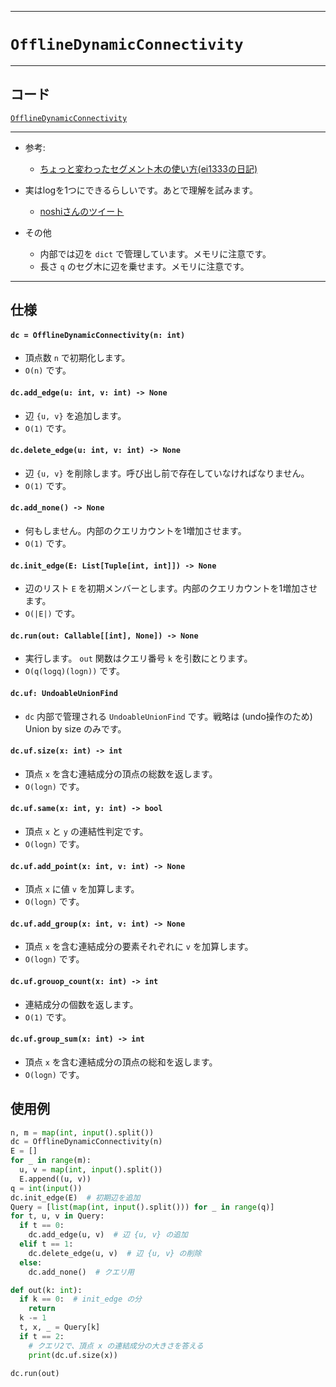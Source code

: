 _____

# `OfflineDynamicConnectivity`

_____

## コード

[`OfflineDynamicConnectivity`](https://github.com/titan-23/Library_py/blob/main/DataStructures/DynamicConnectivity/OfflineDynamicConnectivity.py)
<!-- code=https://github.com/titan-23/Library_py/blob/main/DataStructures\DynamicConnectivity\OfflineDynamicConnectivity.py -->

_____

- 参考:
  - [ちょっと変わったセグメント木の使い方(ei1333の日記)](https://ei1333.hateblo.jp/entry/2017/12/14/000000)

- 実はlogを1つにできるらしいです。あとで理解を試みます。
  - [noshiさんのツイート](https://twitter.com/noshi91/status/1420179696965197824)

- その他
  - 内部では辺を `dict` で管理しています。メモリに注意です。
  - 長さ `q` のセグ木に辺を乗せます。メモリに注意です。

_____

## 仕様

#### `dc = OfflineDynamicConnectivity(n: int)`
- 頂点数 `n` で初期化します。
- `O(n)` です。

#### `dc.add_edge(u: int, v: int) -> None`
- 辺 `{u, v}` を追加します。
- `O(1)` です。

#### `dc.delete_edge(u: int, v: int) -> None`
- 辺 `{u, v}` を削除します。呼び出し前で存在していなければなりません。
- `O(1)` です。

#### `dc.add_none() -> None`
- 何もしません。内部のクエリカウントを1増加させます。
- `O(1)` です。

#### `dc.init_edge(E: List[Tuple[int, int]]) -> None`
- 辺のリスト `E` を初期メンバーとします。内部のクエリカウントを1増加させます。
- `O(|E|)` です。

#### `dc.run(out: Callable[[int], None]) -> None`
- 実行します。 `out` 関数はクエリ番号 `k` を引数にとります。
- `O(q(logq)(logn))` です。

#### `dc.uf: UndoableUnionFind`
- `dc` 内部で管理される `UndoableUnionFind` です。戦略は (undo操作のため) Union by size のみです。

#### `dc.uf.size(x: int) -> int`
- 頂点 `x` を含む連結成分の頂点の総数を返します。
- `O(logn)` です。

#### `dc.uf.same(x: int, y: int) -> bool`
- 頂点 `x` と `y` の連結性判定です。
- `O(logn)` です。

#### `dc.uf.add_point(x: int, v: int) -> None`
- 頂点 `x` に値 `v` を加算します。
- `O(logn)` です。

#### `dc.uf.add_group(x: int, v: int) -> None`
- 頂点 `x` を含む連結成分の要素それぞれに `v` を加算します。
- `O(logn)` です。

#### `dc.uf.grouop_count(x: int) -> int`
- 連結成分の個数を返します。
- `O(1)` です。

#### `dc.uf.group_sum(x: int) -> int`
- 頂点 `x` を含む連結成分の頂点の総和を返します。
- `O(logn)` です。

## 使用例

```python
n, m = map(int, input().split())
dc = OfflineDynamicConnectivity(n)
E = []
for _ in range(m):
  u, v = map(int, input().split())
  E.append((u, v))
q = int(input())
dc.init_edge(E)  # 初期辺を追加
Query = [list(map(int, input().split())) for _ in range(q)]
for t, u, v in Query:
  if t == 0:
    dc.add_edge(u, v)  # 辺 {u, v} の追加
  elif t == 1:
    dc.delete_edge(u, v)  # 辺 {u, v} の削除
  else:
    dc.add_none()  # クエリ用

def out(k: int):
  if k == 0:  # init_edge の分
    return
  k -= 1
  t, x, _ = Query[k]
  if t == 2:
    # クエリ2で、頂点 x の連結成分の大きさを答える
    print(dc.uf.size(x))

dc.run(out)
```
